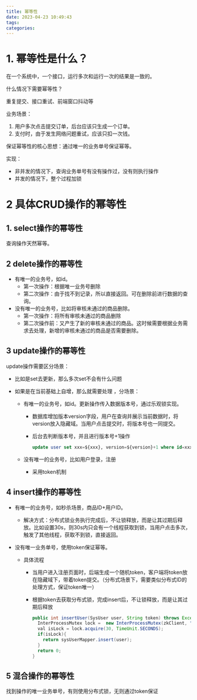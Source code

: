 ```yaml
---
title: 幂等性
date: 2023-04-23 10:49:43
tags:
categories:
---
```


# 1. 幂等性是什么？

在一个系统中，一个接口，运行多次和运行一次的结果是一致的。

什么情况下需要幂等性？

重复提交、接口重试、前端窗口抖动等

业务场景：

1. 用户多次点击提交订单，后台应该只生成一个订单。
2. 支付时，由于发生网络问题重试，应该只扣一次钱。

保证幂等性的核心思想：通过唯一的业务单号保证幂等。

实现：

- 非并发的情况下，查询业务单号有没有操作过，没有则执行操作
- 并发的情况下，整个过程加锁

# 2 具体CRUD操作的幂等性

## 1. select操作的幂等性

查询操作天然幂等。

## 2 delete操作的幂等性

- 有唯一的业务号，如id。
  - 第一次操作：根据唯一业务号删除
  - 第二次操作：由于找不到记录，所以直接返回。可在删除前进行数据的查询。
- 没有唯一的业务号，比如将审核未通过的商品删除。
  - 第一次操作：将所有审核未通过的商品删除
  - 第二次操作前：又产生了新的审核未通过的商品。这时候需要根据业务需求去处理，新增的审核未通过的商品是否需要删除。

## 3 update操作的幂等性

update操作需要区分场景：

- 比如是set去更新，那么多次set不会有什么问题

- 如果是在当前基础上自增，那么就需要处理 ，分场景：

  - 有唯一的业务号，如id。更新操作传入数据版本号，通过乐观锁实现。

    - 数据库增加版本version字段，用户在查询并展示当前数据时，将version放入隐藏域。当用户点击提交时，将版本号也一同提交。

    - 后台去判断版本号，并且进行版本号+1操作

      ```sql
      update user set xxx=${xxx}, version=${version}+1 where id=xxx and version=${version}
      ```

  - 没有唯一的业务号，比如用户登录，注册
    - 采用token机制

## 4 insert操作的幂等性

- 有唯一的业务号，如秒杀场景，商品ID+用户ID。
  - 解决方式：分布式锁业务执行完成后，不让锁释放，而是让其过期后释放。比如设置30s，则30s内只会有一个线程获取到锁，当用户点击多次，触发了其他线程，获取不到锁，直接返回。

- 没有唯一业务单号，使用token保证幂等。

  - 具体流程

    - 当用户进入注册页面时，后端生成一个随机token，客户端将token放在隐藏域下，带着token提交。（分布式场景下，需要类似分布式ID的处理方式，保证token唯一）

    - 根据token去获取分布式锁，完成insert后，不让锁释放，而是让其过期后释放

      ```java
      public int insertUser(SysUser user, String token) throws Exception {
        InterProcessMutex lock =  new InterProcessMutex(zkClient, "/"+token);
        val isLock = lock.acquire(30, TimeUnit.SECONDS);
        if(isLock){
          return sysUserMapper.insert(user);
        }
        return 0;
      }
      ```

      

## 5 混合操作的幂等性

找到操作的唯一业务单号，有则使用分布式锁，无则通过token保证































